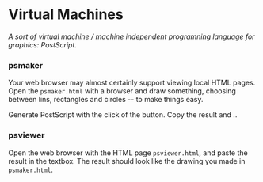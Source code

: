 # Virtual Machines

*A sort of virtual machine / machine independent programning language for graphics: PostScript.*

### psmaker

Your web browser may almost certainly support viewing local HTML pages. Open the `psmaker.html`
with a browser and draw something, choosing between lins, rectangles and circles -- to make things
easy.

Generate PostScript with the click of the button. Copy the result and ..

### psviewer

Open the web browser with the HTML page `psviewer.html`, and paste the result in the textbox.
The result should look like the drawing you made in `psmaker.html`.

